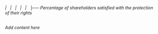 ###### |   |   |   |   |   ├── Percentage of shareholders satisfied with the protection of their rights

*Add content here*